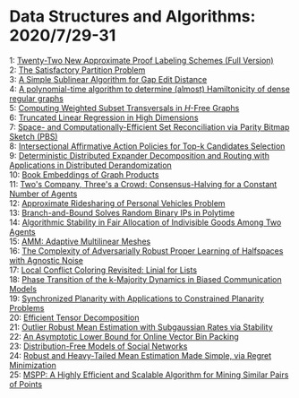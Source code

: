 # Data Structures and Algorithms: 2020/7/29-31  
1: [Twenty-Two New Approximate Proof Labeling Schemes (Full Version)](https://doi.org/10.48550/arXiv.2007.14307)  
2: [The Satisfactory Partition Problem](https://doi.org/10.48550/arXiv.2007.14339)  
3: [A Simple Sublinear Algorithm for Gap Edit Distance](https://doi.org/10.48550/arXiv.2007.14368)  
4: [A polynomial-time algorithm to determine (almost) Hamiltonicity of dense  regular graphs](https://doi.org/10.48550/arXiv.2007.14502)  
5: [Computing Weighted Subset Transversals in $H$-Free Graphs](https://doi.org/10.48550/arXiv.2007.14514)  
6: [Truncated Linear Regression in High Dimensions](https://doi.org/10.48550/arXiv.2007.14539)  
7: [Space- and Computationally-Efficient Set Reconciliation via Parity  Bitmap Sketch (PBS)](https://doi.org/10.48550/arXiv.2007.14569)  
8: [Intersectional Affirmative Action Policies for Top-k Candidates  Selection](https://doi.org/10.48550/arXiv.2007.14775)  
9: [Deterministic Distributed Expander Decomposition and Routing with  Applications in Distributed Derandomization](https://doi.org/10.48550/arXiv.2007.14898)  
10: [Book Embeddings of Graph Products](https://doi.org/10.48550/arXiv.2007.15102)  
11: [Two's Company, Three's a Crowd: Consensus-Halving for a Constant Number  of Agents](https://doi.org/10.48550/arXiv.2007.15125)  
12: [Approximate Ridesharing of Personal Vehicles Problem](https://doi.org/10.48550/arXiv.2007.15154)  
13: [Branch-and-Bound Solves Random Binary IPs in Polytime](https://doi.org/10.48550/arXiv.2007.15192)  
14: [Algorithmic Stability in Fair Allocation of Indivisible Goods Among Two  Agents](https://doi.org/10.48550/arXiv.2007.15203)  
15: [AMM: Adaptive Multilinear Meshes](https://doi.org/10.48550/arXiv.2007.15219)  
16: [The Complexity of Adversarially Robust Proper Learning of Halfspaces  with Agnostic Noise](https://doi.org/10.48550/arXiv.2007.15220)  
17: [Local Conflict Coloring Revisited: Linial for Lists](https://doi.org/10.48550/arXiv.2007.15251)  
18: [Phase Transition of the k-Majority Dynamics in Biased Communication  Models](https://doi.org/10.48550/arXiv.2007.15306)  
19: [Synchronized Planarity with Applications to Constrained Planarity  Problems](https://doi.org/10.48550/arXiv.2007.15362)  
20: [Efficient Tensor Decomposition](https://doi.org/10.48550/arXiv.2007.15589)  
21: [Outlier Robust Mean Estimation with Subgaussian Rates via Stability](https://doi.org/10.48550/arXiv.2007.15618)  
22: [An Asymptotic Lower Bound for Online Vector Bin Packing](https://doi.org/10.48550/arXiv.2007.15709)  
23: [Distribution-Free Models of Social Networks](https://doi.org/10.48550/arXiv.2007.15743)  
24: [Robust and Heavy-Tailed Mean Estimation Made Simple, via Regret  Minimization](https://doi.org/10.48550/arXiv.2007.15839)  
25: [MSPP: A Highly Efficient and Scalable Algorithm for Mining Similar Pairs  of Points](https://doi.org/10.48550/arXiv.2007.16111)  